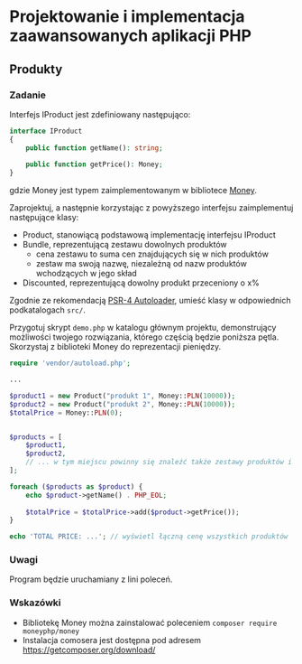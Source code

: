 # Projektowanie i implementacja zaawansowanych aplikacji PHP

## Produkty


### Zadanie

Interfejs IProduct jest zdefiniowany następująco:

```php
interface IProduct
{
    public function getName(): string;
    
    public function getPrice(): Money;
}
```

gdzie Money jest typem zaimplementowanym w bibliotece [Money](https://github.com/moneyphp/money).

Zaprojektuj, a następnie korzystając z powyższego interfejsu zaimplementuj następujące klasy:

- Product, stanowiącą podstawową implementację interfejsu IProduct
- Bundle, reprezentującą zestawu dowolnych produktów
    - cena zestawu to suma cen znajdujących się w nich produktów
    - zestaw ma swoją nazwę, niezależną od nazw produktów wchodzących w jego skład
- Discounted, reprezentującą dowolny produkt przeceniony o x%

Zgodnie ze rekomendacją [PSR-4 Autoloader](https://www.php-fig.org/psr/psr-4/), umieść klasy w odpowiednich podkatalogach `src/`.

Przygotuj skrypt `demo.php` w katalogu głównym projektu, demonstrujący możliwości twojego rozwiązania, którego częścią będzie poniższa pętla. Skorzystaj z biblioteki Money do reprezentacji pieniędzy.


```php
require 'vendor/autoload.php';

...

$product1 = new Product("produkt 1", Money::PLN(10000));
$product2 = new Product("produkt 2", Money::PLN(10000));
$totalPrice = Money::PLN(0);


$products = [
    $product1,
    $product2,
    // ... w tym miejscu powinny się znaleźć także zestawy produktów i produkty przecenione
];

foreach ($products as $product) {
    echo $product->getName() . PHP_EOL;
    
    $totalPrice = $totalPrice->add($product->getPrice());
}

echo 'TOTAL PRICE: ...'; // wyświetl łączną cenę wszystkich produktów
```


### Uwagi

Program będzie uruchamiany z lini poleceń. 


### Wskazówki

- Bibliotekę Money można zainstalować poleceniem `composer require moneyphp/money`
- Instalacja comosera jest dostępna pod adresem https://getcomposer.org/download/